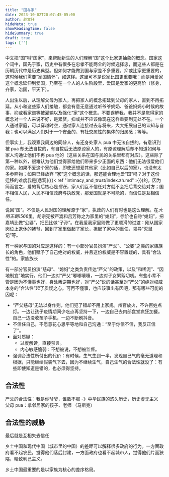 ```yaml
---
title: "国与家"
date: 2023-10-02T20:07:45-05:00
author: 赵文轩
hideMeta: true
showReadingTime: false
hideSummary: true
draft: true
tags: ['']
---
```


中文把“国”叫“国家”，来帮助新生的人们理解“国”这个比家更抽象的概念。国家这个词中，国先于家，历史中有很多在忠孝不能两全的时候选择忠，而这些人都是在历朝历代中是历史典型。但如何才能做到国与家差不多重要，抑或比家更重要的，这时候我们需要“家国情怀”，如[这样](http://www.xinhuanet.com/politics/2021-04/26/c_1127375798.htm)。这里可不是说家比国更重要哦：而是用爱家这个概念延伸到爱国，乃至在一个人的人生阶段里，爱国是爱家的更高阶（修身，齐家，治国，平天下）。

人出生以后，从理解父母为家人，再把家人的概念拓延到父母的家人，直到不再拓延。从小和这些家人们接触，都会有意无意通过听爷爷奶奶、爸爸妈妈小时候的故事，抑或看家谱等被灌输以及强化“家”这个概念。不要误解我，我并不是觉得家的概念对一个人来说不好，是累赘，抑或并不应该像现在这样重要到无处不在。一个人通过家庭，可以穿越时空，通过家人连接过去与将来，大大拓展自己的认知与自我；也可以满足人们对于一个安全的、有社交属性的集体的归属感；等等。

但事实上，我观察我周边的同龄人，有还身处家人 pua 中无法自拔的，有意识到被 pua 却无法自拔的，有自拔后无法原谅家人的，有原谅理解后却不知道如何与家人沟通让他们不再 pua 他的（这些关系在国与民的关系里都有对应）。这些除了第一种以外，很难认为他们觉得家给他们带来多少正面的东西：他们无法很爱他们的家。如果不爱这个家的话，即使还想爱其他家（比如自己以后的家），也没有太多参照物；如果已经放弃 “家”这个概念的话，那还能合理地爱“国”吗？对于这份迁移的难度我是[悲观]({{< ref "intimacy_and_trust/index.zh.md" >}})的，因为简而言之，爱的背后核心是*信任*，家人们互不信任对方就不会把后背交给对方；国不相信人民，人民不相信政府与执政党，那爱国就是不可能的，而信任是互相信任。

说回“国”。不仅是人民对国的理解源于“家”，执政的人们有时也是这么理解。在*大明王朝1566*里，胡宗宪被严嵩和吕芳称之为家里的“媳妇”，徐阶也自称“媳妇”，把嘉靖比做“公婆”，把民比做“子孙”。在我爱我家里则做了更顺滑的过渡：刚从国家岗位上退休的姥爷，回到了家里做起了家长，担起了家中的重任，领导“灭鼠记”等。

有一种家与国的对应是这样的：有一小部分官员扮演“严父”、“公婆”之类的家族族长的角色，他们赋予了自己绝对的权威，并且这份权威是不容置疑的，具有“合法性”的。家族族长

有一部分官员扮演“慈母”、“媳妇”之类负责传达“严父”的政策，以及“和稀泥”、“因地制宜”地实行。他们一边对“严父”嘟嘟囔囔，一边对子女絮絮叨叨。有些小辈不管是因为不懂事也好，身处叛逆期也好，对“严父”说的话甚至对“严父”的绝对权威本身的“合法性”起了质疑之心。可再不懂事，也应该事出有因吧，那有哪些可能的因呢：
- “严父慈母”无法以身作则，他们犯了错却不用上家规。州官放火，不许百姓点灯。一边让孩子疫情期间少吃点再坚持一下，一边自己去内部食堂疯狂加餐。自己一边没收孩子手机，一边不断刷抖音。
- 不信任自己，不愿意花心思平等地和自己沟通：“至于你信不信，我反正信了”。
- 面对质疑：
    - 过度解读，直接禁言。
    - 内心敏感脆弱：不想被说，不想被监督。
- 强调合法性所付出的代价：有时候，生气生到一半，发现自己气的毫无道理和根据，只能继续假装气下去，因为不继续生气，自己生气的合法性就没了：有些即使知道是错的，也必须得坚持。

## 合法性
严父的合法性：我是你爷爷，谁敢不服 -》中华民族的悠久历史，历史虚无主义
父母 pua：拿邻居家的孩子、老师 （马斯克）


## 合法性的威胁


最后就是互相失去信任

乡土中国和现代中国（城市里的中国）的差距可以解释很多政府的行为。一方面政府看不起农民，觉得他们落后封建，一方面政府也看不起城市人，觉得他们片面狭隘，精致利己主义。

乡土中国最重要的是以家族为核心的差序格局。